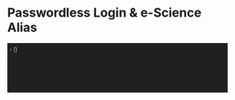 # Passwordless Login & e-Science Alias

![Alt text](/misc/images/passwordless-login.gif "Passwordless Login")
